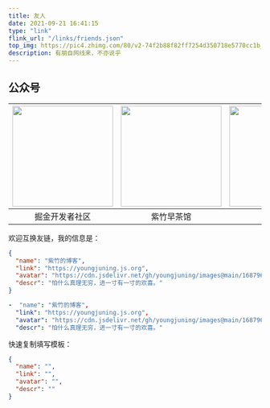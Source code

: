 ```yaml
---
title: 友人
date: 2021-09-21 16:41:15
type: "link"
flink_url: "/links/friends.json"
top_img: https://pic4.zhimg.com/80/v2-74f2b88f82ff7254d350718e5770cc1b_1440w.webp
description: 有朋自网线来，不亦说乎
---
```


## 公众号

| <img src="https://i.loli.net/2021/03/30/3c479HwZlBLGDyj.png" style="width:200px;" /> | <img src="https://i.loli.net/2021/03/30/eSONDCYr1Ehjdlt.jpg" style="width:200px;" /> | <img src="https://i.loli.net/2021/03/30/CSNVBX2F9KRqDbA.png" style="width:200px" /> |
| :----------------------------------------------------------: | :----------------------------------------------------------: | :----------------------------------------------------------: |
|                        掘金开发者社区                        |                          紫竹早茶馆                          |                           Python猫                           |

欢迎互换友链，我的信息是：

```json
{
  "name": "紫竹的博客",
  "link": "https://youngjuning.js.org",
  "avatar": "https://cdn.jsdelivr.net/gh/youngjuning/images@main/1687969566388.png",
  "descr": "怕什么真理无穷，进一寸有一寸的欢喜。"
}
```

```yml
-  "name": "紫竹的博客",
  "link": "https://youngjuning.js.org",
  "avatar": "https://cdn.jsdelivr.net/gh/youngjuning/images@main/1687969566388.png",
  "descr": "怕什么真理无穷，进一寸有一寸的欢喜。"
```

快速复制填写模板：

```json
{
  "name": "",
  "link": "",
  "avatar": "",
  "descr": ""
}
```
